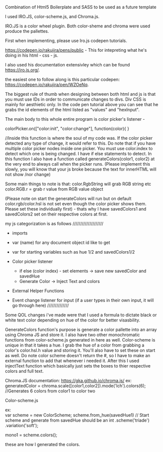 Combination of Html5 Boilerplate and SASS to be used as a future template 


I used IRO.JS, color-scheme.js, and Chroma.js.

IRO.JS is a color wheel plugin. 
Both color-sheme and chroma were used produce the pallettes.


First when implementing, please use Iro.js codepen tutorials. 

https://codepen.io/rakujira/pens/public - This for intepreting what he's doing in his html - css - js. 

I also used his documentation extensivley which can be found https://iro.js.org/.

the easiest one to follow along is this particular codepen: https://codepen.io/rakujira/pen/WZOeNq.

The biggest rule of thumb when designing between both html and js is that you must use IDs in order to communicate changes to divs. Div CSS is mainly for aesthietic only. In the code pen tutorial above you can see that he grabs the id elements of the html listed as "values" and "hexInput". 

The main body to this whole entire program is color picker's listener -

colorPicker.on(["color:init", "color:change"], function(color){ }


//Inside this function is where the soul of my code was. If the color picker detected any type of change, it would refer to this. Do note that if you have multiple color picker nodes inside one picker. You must use color.index to detect which one is being changed. I have if else statements to detect. In this function I also have a function called generateColors(color1, color2) at the very end to always call when the picker runs. 
(Please implement this slowly, you will know that your js broke because the text for innerHTML will not show /nor change)

Some main things to note is that:
color.RgbString will grab RGB string etc 
color.RGB.r = grab r value from RGB value object 

(Please note on start the generateColors will run but on default color.rgb/color.hsl is not set even though the color picker shows them. Please set these individually first) - thats why I have savedColors1 and savedColors2 set on their respective colors at first.

my js categorization is as follows 
////////////////////
- imports 

- var (name) for any document object id like to get
- var for starting variables such as hue 1/2 and savedColors1/2
- Color picker listener
  - if else (color index) - set elements -> save new savedColor and savedHue 
  - Generate Color -> Inject Text and colors 
- External Helper Functions 
- Event change listener for input (if a user types in their own input, it will go through here)
 ////////////// 
 
 Some QOL changes i've made were that I used a formula to dictate black or white text color depending on hue of the color for better visasbility. 


GenerateColors function's purpose is generate a color pallette into an array using Chroma JS and store it. I also have two other monochromatic functions from color-scheme.js generated in here as well. Color-scheme is unique in that it takes a hue. I grab the hue of a color from grabbing a color's color.hsl.h value and storing it. You'll also have to set these on start as well. Do note color scheme doesn't return the #, so I have to make an external function to add that whenever i needed it. After this I used injectText function which basically just sets the boxes to thier respective colors and full text.

Chroma.JS documentation: https://gka.github.io/chroma.js/
ex:  
generatedColor = chroma.scale([color1,color2]).mode('lch').colors(6);
//Generates 6 colors from color1 to color two 


Color-scheme.js 

ex:   
var scheme = new ColorScheme;
  scheme.from_hue(savedHue1)   // Start scheme and generate from savedHue should be an int
        .scheme('triade')    
        .variation('soft');   

  mono1 = scheme.colors();


these are how I generated the colors.

